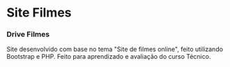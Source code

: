 # Site Filmes
### Drive Filmes
Site desenvolvido com base no tema "Site de filmes online", feito utilizando Bootstrap e PHP.
Feito para aprendizado e avaliação do curso Técnico.

